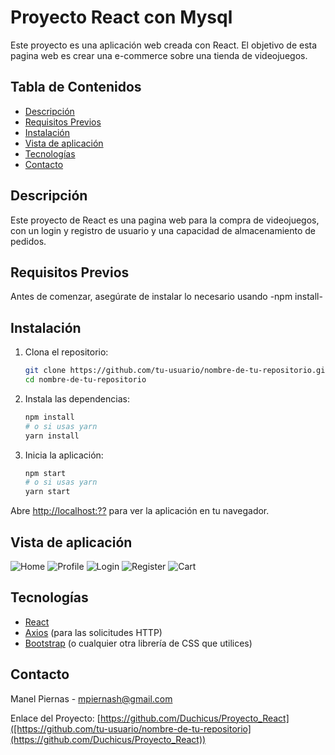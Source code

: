 # Proyecto React con Mysql

Este proyecto es una aplicación web creada con React. El objetivo de esta pagina web es crear una e-commerce sobre una tienda de videojuegos.

## Tabla de Contenidos

- [Descripción](#descripción)
- [Requisitos Previos](#requisitos-previos)
- [Instalación](#instalación)
- [Vista de aplicación](#vista-de-aplicación)
- [Tecnologías](#tecnologías)
- [Contacto](#contacto)

## Descripción

Este proyecto de React es una pagina web para la compra de videojuegos, con un login y registro de usuario y una capacidad de almacenamiento de pedidos.

## Requisitos Previos

Antes de comenzar, asegúrate de instalar lo necesario usando -npm install-

## Instalación

1. Clona el repositorio:

    ```bash
    git clone https://github.com/tu-usuario/nombre-de-tu-repositorio.git
    cd nombre-de-tu-repositorio
    ```

2. Instala las dependencias:

    ```bash
    npm install
    # o si usas yarn
    yarn install
    ```

3. Inicia la aplicación:

    ```bash
    npm start
    # o si usas yarn
    yarn start
    ```

Abre [http://localhost:??](http://localhost:??) para ver la aplicación en tu navegador.

## Vista de aplicación

![Home](images/Home.PNG)
![Profile](images/Profile.PNG)
![Login](images/Login.PNG)
![Register](images/Register.PNG)
![Cart](images/Cart.PNG)


## Tecnologías

- [React](https://reactjs.org/)
- [Axios](https://github.com/axios/axios) (para las solicitudes HTTP)
- [Bootstrap](https://getbootstrap.com/) (o cualquier otra librería de CSS que utilices)

## Contacto

Manel Piernas - mpiernash@gmail.com

Enlace del Proyecto: [https://github.com/Duchicus/Proyecto_React]([https://github.com/tu-usuario/nombre-de-tu-repositorio](https://github.com/Duchicus/Proyecto_React))




